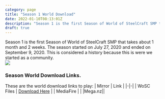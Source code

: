 ```yaml
---
category: page
title: "Season 1 World Download"
date: 2022-01-10T08:13:01Z
description: "Season 1 is the first Season of World of SteelCraft SMP that takes about 1 month and 2 weeks. The season started on July 27, 2020 and ended on September 9, 2020. This is considered a history because this is were we started as a community."
draft: true
---
```

Season 1 is the first Season of World of SteelCraft SMP that takes about 1 month and 2 weeks. The season started on July 27, 2020 and ended on September 9, 2020. This is considered a history because this is were we started as a community.  
![](https://cdn.discordapp.com/attachments/816191108249157633/816191127207411712/unknown.png)
<div class="padding-post">

### Season World Download Links.
These are the world download links to play:
| Mirror | Link |
|-|-|
| WoSC Files | [Download Here](https://files.worldofsteelcraft.tk/smp/download/WoSCSMPS1.mcworld) | 
| MediaFire | |
|Mega.nz||
</div>